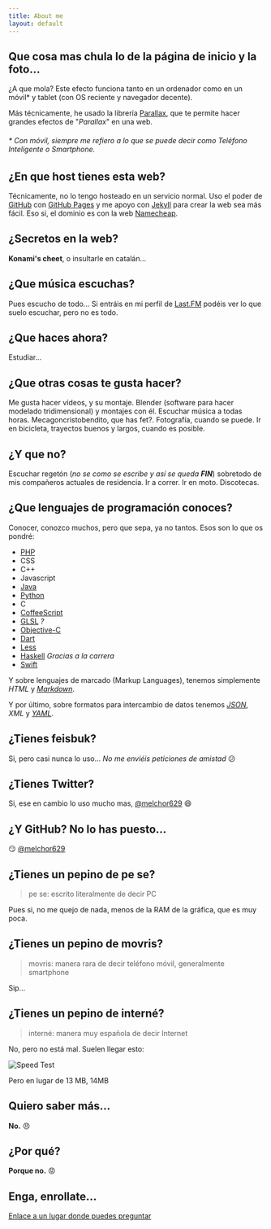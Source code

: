 ```yaml
---
title: About me
layout: default
---
```

## Que cosa mas chula lo de la página de inicio y la foto...
¿A que mola? Este efecto funciona tanto en un ordenador como en un móvil* y tablet (con OS reciente y navegador decente).

Más técnicamente, he usado la librería [Parallax](https://github.com/wagerfield/parallax), que te permite hacer grandes efectos de "_Parallax_" en una web.

###### * Con móvil, siempre me refiero a lo que se puede decir como Teléfono Inteligente o _Smartphone_.


## ¿En que host tienes esta web?
Técnicamente, no lo tengo hosteado en un servicio normal. Uso el poder de [GitHub](https://github.com) con [GitHub Pages](https://pages.github.com/) y me apoyo con [Jekyll](http://jekyllrb.com) para crear la web sea más fácil. Eso si, el dominio es con la web [Namecheap](http://www.namecheap.com).

## ¿Secretos en la web?
**Konami's cheet**, o insultarle en catalán...

## ¿Que música escuchas?
Pues escucho de todo... Si entráis en mi perfil de [Last.FM](http://www.lastfm.es/user/melchor629) podéis ver lo que suelo escuchar, pero no es todo.

## ¿Que haces ahora?
Estudiar...

## ¿Que otras cosas te gusta hacer?
Me gusta hacer vídeos, y su montaje. Blender (software para hacer modelado tridimensional) y montajes con él. Escuchar música a todas horas. Mecagoncristobendito, que has fet?. Fotografía, cuando se puede. Ir en bicicleta, trayectos buenos y largos, cuando es posible.

## ¿Y que no?
Escuchar regetón (_no se como se escribe y así se queda **FIN**_) sobretodo de mis compañeros actuales de residencia. Ir a correr. Ir en moto. Discotecas.

## ¿Que lenguajes de programación conoces?
Conocer, conozco muchos, pero que sepa, ya no tantos. Esos son lo que os pondré:

 - [PHP](http://php.net)
 - CSS
 - C++
 - Javascript
 - [Java](https://www.java.com/)
 - [Python](https://www.python.org)
 - C
 - [CoffeeScript](http://coffeescript.org/)
 - [GLSL](https://www.opengl.org/documentation/glsl/) _?_
 - [Objective-C](https://developer.apple.com/library/ios/documentation/Cocoa/Conceptual/ProgrammingWithObjectiveC/Introduction/Introduction.html)
 - [Dart](https://www.dartlang.org/)
 - [Less](http://lesscss.org)
 - [Haskell](http://haskell.org) _Gracias a la carrera_
 - [Swift](https://swift.org)

Y sobre lenguajes de marcado (Markup Languages), tenemos simplemente _HTML_ y _[Markdown](http://daringfireball.net/projects/markdown/syntax)_.

Y por último, sobre formatos para intercambio de datos tenemos _[JSON](http://json.org)_, _XML_ y _[YAML](http://www.yaml.org)_.

## ¿Tienes feisbuk?
Si, pero casi nunca lo uso... _No me enviéis peticiones de amistad_ :confused:

## ¿Tienes Twitter?
Si, ese en cambio lo uso mucho mas, [@melchor629](https://twitter.com/melchor629) :smile:

## ¿Y GitHub? No lo has puesto...
:smirk: [@melchor629](https://github.com/melchor629)

## ¿Tienes un pepino de pe se?

>pe se: escrito literalmente de decir PC

Pues si, no me quejo de nada, menos de la RAM de la gráfica, que es muy poca.

## ¿Tienes un pepino de movris?
>movris: manera rara de decir teléfono móvil, generalmente smartphone

Sip...

## ¿Tienes un pepino de interné?
>interné: manera muy española de decir Internet

No, pero no está mal. Suelen llegar esto:

![Speed Test](https://www.dropbox.com/s/ndu84yksivzxszq/Jazztel%20xD.png?dl=1)

Pero en lugar de 13 MB, 14MB

## Quiero saber más...
**No.** :angry:

## ¿Por qué?
**Porque no.** :rage:

## Enga, enrollate…
[Enlace a un lugar donde puedes preguntar](http://ask.fm/Melchor629)

